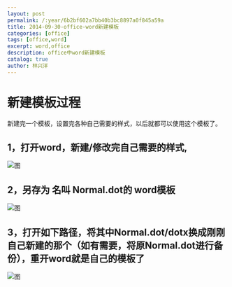 ```yaml
---
layout: post
permalink: /:year/6b2bf602a7bb40b3bc8897a0f845a59a
title: 2014-09-30-office-word新建模板
categories: [office]
tags: [office,word]
excerpt: word,office
description: office中word新建模板
catalog: true
author: 林兴洋
---
```


# 新建模板过程

新建完一个模板，设置完各种自己需要的样式，以后就都可以使用这个模板了。

## 1，打开word，新建/修改完自己需要的样式,

![图](https://gitee.com/linxingyang/at-2020-10-02-image/raw/master/image/O-office/image/2014-09-30/01.png)

## 2，另存为 名叫 Normal.dot的 word模板

![图](https://gitee.com/linxingyang/at-2020-10-02-image/raw/master/image/O-office/image/2014-09-30/03.png)

## 3，打开如下路径，将其中Normal.dot/dotx换成刚刚自己新建的那个（如有需要，将原Normal.dot进行备份），重开word就是自己的模板了

![图](https://gitee.com/linxingyang/at-2020-10-02-image/raw/master/image/O-office/image/2014-09-30/02.png)
